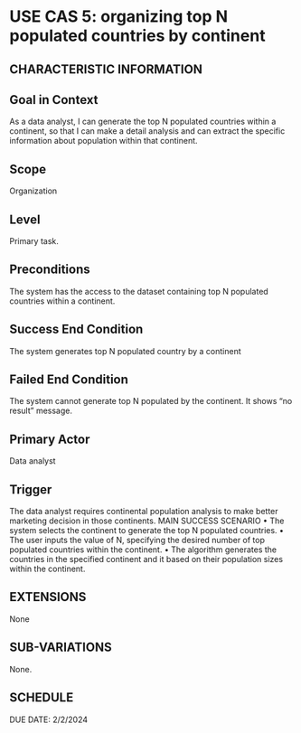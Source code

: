 # USE CAS 5: organizing top N populated countries by continent 
## CHARACTERISTIC INFORMATION
## Goal in Context
As a data analyst, I can generate the top N populated countries within a continent, so that I can make a detail analysis and can extract the specific information about population within that continent.

## Scope
Organization
## Level
Primary task.
## Preconditions
The system has the access to the dataset containing top N populated countries within a continent.
## Success End Condition
The system generates top N populated country by a continent
## Failed End Condition
The system cannot generate top N populated by the continent. It shows “no result” message.
## Primary Actor
Data analyst
## Trigger
The data analyst requires continental population analysis to make better marketing decision in those continents.
MAIN SUCCESS SCENARIO
•	The system selects the continent to generate the top N populated countries.
•	The user inputs the value of N, specifying the desired number of top populated countries within the continent.
•	The algorithm generates the countries in the specified continent and it based on their population sizes within the continent.
## EXTENSIONS
None
## SUB-VARIATIONS
None.
## SCHEDULE
DUE DATE: 2/2/2024

